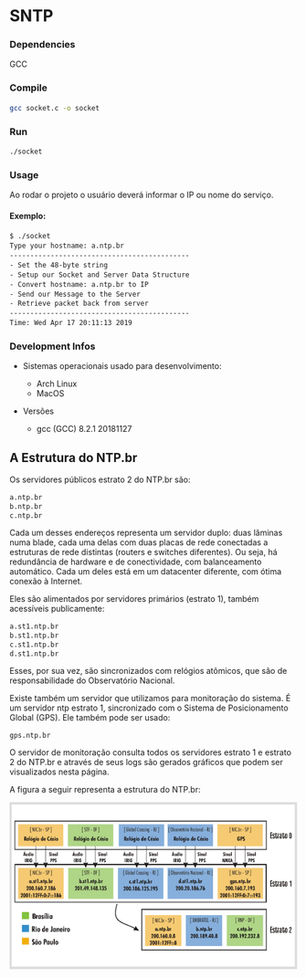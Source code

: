 # SNTP

### Dependencies 
GCC

### Compile
```bash
gcc socket.c -o socket
```

### Run
```bash
./socket
```

### Usage
Ao rodar o projeto o usuário deverá informar o IP ou nome do serviço.
#### Exemplo:
```bash
$ ./socket
Type your hostname: a.ntp.br
--------------------------------------------
- Set the 48-byte string
- Setup our Socket and Server Data Structure
- Convert hostname: a.ntp.br to IP
- Send our Message to the Server
- Retrieve packet back from server
--------------------------------------------
Time: Wed Apr 17 20:11:13 2019
```

### Development Infos

- Sistemas operacionais usado para desenvolvimento:
    - Arch Linux
    - MacOS

- Versões
    - gcc (GCC) 8.2.1 20181127


## A Estrutura do NTP.br

Os servidores públicos estrato 2 do NTP.br são:
```
a.ntp.br
b.ntp.br
c.ntp.br
```

Cada um desses endereços representa um servidor duplo: duas lâminas numa blade, cada uma delas com duas placas de rede conectadas a estruturas de rede distintas (routers e switches diferentes). Ou seja, há redundância de hardware e de conectividade, com balanceamento automático. Cada um deles está em um datacenter diferente, com ótima conexão à Internet.

Eles são alimentados por servidores primários (estrato 1), também acessíveis publicamente:
```
a.st1.ntp.br
b.st1.ntp.br
c.st1.ntp.br
d.st1.ntp.br
```
Esses, por sua vez, são sincronizados com relógios atômicos, que são de responsabilidade do Observatório Nacional.

Existe também um servidor que utilizamos para monitoração do sistema. É um servidor ntp estrato 1, sincronizado com o Sistema de Posicionamento Global (GPS). Ele também pode ser usado:
```
gps.ntp.br
```
O servidor de monitoração consulta todos os servidores estrato 1 e estrato 2 do NTP.br e através de seus logs são gerados gráficos que podem ser visualizados nesta página.

A figura a seguir representa a estrutura do NTP.br:

![](images/ntp-structure.png)
